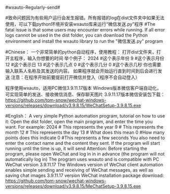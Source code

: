 #wxauto-Regularly-send#

#致命问题因为有些用户运行会发生报错。所有报错的log在dist文件夹中如果无法使用，可以下载python环境并安装wxauto库来运行“微信发送.py”程序
#The fatal issue is that some users may encounter errors while running. If all error logs cannot be used in the dist folder, you can download the Python environment and install the wxauto library to run the "微信发送.py" program

#Chinese：
一个非常简单的python自动程序，使用教程：
打开dist文件夹，打开主程序，输入你想要的时间
举个例子：
2024 #这个表示年份
9 #这个表示月份
12 #这个表示日
13 #这个表示几点
0 #这个表示几分
0 #这个表示几秒
你也需要输入联系人名称及其发送的内容。
如果程序就会开始运行直到时间到后会进行发送
注意：在程序开始前要提前打开微信并登入（程序不会自动登入）

程序使用wxauto，适用PC微信3.9.11.17版本
Windows版本微信客户端自动化，可实现简单的发送、接收微信消息、保存聊天图片
3.9.11.17版本微信安装包下载：https://github.com/tom-snow/wechat-windows-versions/releases/download/v3.9.8.15/WeChatSetup-3.9.8.15.exe

#English：
A very simple Python automation program, tutorial on how to use it:
Open the dist folder, open the main program, and enter the time you want. For example:
2024 # This represents the year
9 # This represents the month
12 # This represents the day
13 # What does this mean
0 #How many points does this indicate
0 #This represents a few seconds
You also need to enter the contact name and the content they sent.
If the program will start running until the time is up, it will send
Attention: Before starting the program, please open WeChat and log in in in advance (the program will not automatically log in)
The program uses wxauto and is compatible with PC WeChat version 3.9.11.17
The Windows version of WeChat client automation enables simple sending and receiving of WeChat messages, as well as saving chat images
3.9.11.17 version WeChat installation package download: https://github.com/tom-snow/wechat-windows-versions/releases/download/v3.9.8.15/MeChatSetup-3.9.8.15.exe